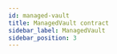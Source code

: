 ```yaml
---
id: managed-vault
title: ManagedVault contract
sidebar_label: ManagedVault
sidebar_position: 3
---
```


